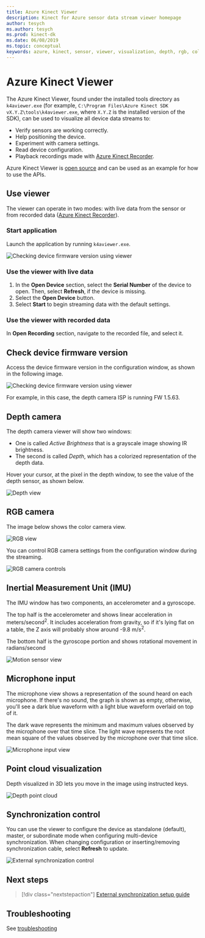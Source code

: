 ```yaml
---
title: Azure Kinect Viewer
description: Kinect for Azure sensor data stream viewer homepage
author: tesych
ms.author: tesych
ms.prod: kinect-dk
ms.date: 06/08/2019
ms.topic: conceptual
keywords: azure, kinect, sensor, viewer, visualization, depth, rgb, color, imu, audio, microphone, point cloud
---
```


# Azure Kinect Viewer

The Azure Kinect Viewer, found under the installed tools directory as `k4aviewer.exe` (for example, `C:\Program Files\Azure Kinect SDK vX.Y.Z\tools\k4aviewer.exe`, where `X.Y.Z` is the installed version of the SDK), can be used to visualize all device data streams to:

* Verify sensors are working correctly.
* Help positioning the device.
* Experiment with camera settings.
* Read device configuration.
* Playback recordings made with [Azure Kinect Recorder](recorder.md).

Azure Kinect Viewer is [open source](https://github.com/microsoft/Azure-Kinect-Sensor-SDK/tree/develop/tools/k4aviewer) and can be used as an example for how to use the APIs.

## Use viewer

The viewer can operate in two modes: with live data from the sensor or from recorded data ([Azure Kinect Recorder](recorder.md)).

### Start application

Launch the application by running `k4aviewer.exe`.

![Checking device firmware version using viewer](./media/how-to-guides/open-viewer.png)

### Use the viewer with live data

1. In the **Open Device** section, select the **Serial Number** of the device to open. Then, select **Refresh**, if the device is missing.
2. Select the **Open Device** button.
3. Select **Start** to begin streaming data with the default settings.

### Use the viewer with recorded data

In **Open Recording** section, navigate to the recorded file, and select it.

## Check device firmware version

Access the device firmware version in the configuration window, as shown in the following image.

![Checking device firmware version using viewer](./media/how-to-guides/check-firmware-update.png)

For example, in this case, the depth camera ISP is running FW 1.5.63.

## Depth camera

The depth camera viewer will show two windows:

* One is called *Active Brightness* that is a grayscale image showing IR brightness.
* The second is called *Depth*, which has a colorized representation of the depth data.

Hover your cursor, at the pixel in the depth window, to see the value of the depth sensor, as shown below.

![Depth view](./media/how-to-guides/depth-camera.png)

## RGB camera

The image below shows the color camera view.

![RGB view](./media/how-to-guides/viewer-rgb-camera.png)

You can control RGB camera settings from the configuration window during the streaming.

![RGB camera controls](./media/how-to-guides/rgb-camera-settings.png)

## Inertial Measurement Unit (IMU)

The IMU window has two components, an accelerometer and a gyroscope.

The top half is the accelerometer and shows linear acceleration in meters/second<sup>2</sup>.  It includes acceleration from gravity, so if it's lying flat on a table, the Z axis will probably show around -9.8 m/s<sup>2</sup>.

The bottom half is the gyroscope portion and shows rotational movement in radians/second

![Motion sensor view](./media/how-to-guides/viewer-mu-settings.png)

## Microphone input

The microphone view shows a representation of the sound heard on each microphone. If there's no sound, the graph is shown as empty, otherwise, you'll see a dark blue waveform with a light blue waveform overlaid on top of it.

The dark wave represents the minimum and maximum values observed by the microphone over that time slice. The light wave represents the root mean square of the values observed by the microphone over that time slice.

![Microphone input view](./media/how-to-guides/microphone-data.png)

## Point cloud visualization

Depth visualized in 3D lets you move in the image using instructed keys.

![Depth point cloud](./media/how-to-guides/depth-point-cloud.png)

## Synchronization control

You can use the viewer to configure the device as standalone (default), master, or subordinate mode when configuring multi-device synchronization.
When changing configuration or inserting/removing synchronization cable, select **Refresh** to update.

![External synchronization control](./media/how-to-guides/sync-control.png)

## Next steps

> [!div class="nextstepaction"]
>[External synchronization setup guide](https://support.microsoft.com/help/4494429/sync-multiple-azure-kinect-dk-devices)

## Troubleshooting

See [troubleshooting](https://support.microsoft.com/help/4494423/use-azure-kinect-viewer)
